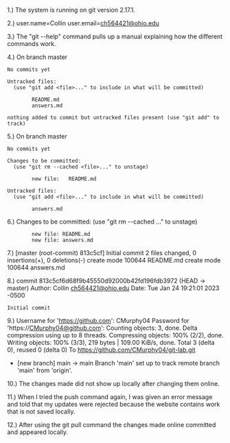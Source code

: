 1.) The system is running on git version 2.17.1.

2.) user.name=Collin
    user.email=ch564421@ohio.edu

3.) The "git --help" command pulls up a manual explaining how the different commands work.

4.) On branch master

    No commits yet
    
    Untracked files:
      (use "git add <file>..." to include in what will be committed)

            README.md
            answers.md

    nothing added to commit but untracked files present (use "git add" to track)

5.) On branch master

    No commits yet

    Changes to be committed:
      (use "git rm --cached <file>..." to unstage)

            new file:   README.md
    
    Untracked files:
      (use "git add <file>..." to include in what will be committed)

            answers.md

6.) Changes to be committed:
      (use "git rm --cached <file>..." to unstage)

            new file: README.md
            new file: answers.md
7.) [master (root-commit) 813c5cf] Initial commit
    2 files changed, 0 insertions(+), 0 deletions(-)
    create mode 100644 README.md
    create mode 100644 answers.md

8.) commit 813c5cf6d68f9b45550d92000b42fd196fdb3972 (HEAD -> master)
    Author: Collin <ch564421@ohio.edu>
    Date:   Tue Jan 24 19:21:01 2023 -0500

    Initial commit

9.) Username for 'https://github.com': CMurphy04
Password for 'https://CMurphy04@github.com': 
Counting objects: 3, done.
Delta compression using up to 8 threads.
Compressing objects: 100% (2/2), done.
Writing objects: 100% (3/3), 219 bytes | 109.00 KiB/s, done.
Total 3 (delta 0), reused 0 (delta 0)
To https://github.com/CMurphy04/git-lab.git
 * [new branch]      main -> main
Branch 'main' set up to track remote branch 'main' from 'origin'.

10.) The changes made did not show up locally after changing them online.

11.) When I tried the push command again, I was given an error message and told that my updates were rejected
    because the website contains work that is not saved locally.
    
12.) After using the git pull command the changes made online committed and appeared locally.
